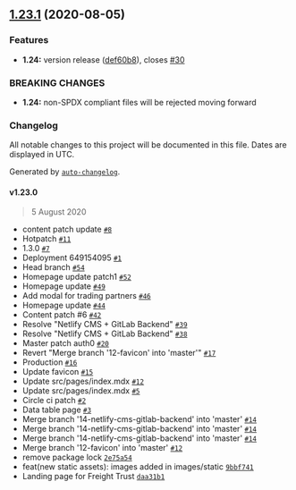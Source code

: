 ## [1.23.1](https://github.com/freight-trust/webapp/compare/v1.23.0...v1.23.1) (2020-08-05)

### Features

* **1.24:** version release ([def60b8](https://github.com/freight-trust/webapp/commit/def60b832cc6d2d9175406215367a89e799360d6)), closes [#30](https://github.com/freight-trust/webapp/issues/30)

### BREAKING CHANGES

* **1.24:** non-SPDX compliant files will be rejected moving forward

### Changelog

All notable changes to this project will be documented in this file. Dates are displayed in UTC.

Generated by [`auto-changelog`](https://github.com/CookPete/auto-changelog).

#### v1.23.0

> 5 August 2020

- content patch update [`#8`](https://github.com/freight-trust/webapp/pull/8)
- Hotpatch [`#11`](https://github.com/freight-trust/webapp/pull/11)
- 1.3.0 [`#7`](https://github.com/freight-trust/webapp/pull/7)
- Deployment 649154095 [`#1`](https://github.com/freight-trust/webapp/pull/1)
- Head branch [`#54`](https://github.com/freight-trust/webapp/pull/54)
- Homepage update patch1 [`#52`](https://github.com/freight-trust/webapp/pull/52)
- Homepage update [`#49`](https://github.com/freight-trust/webapp/pull/49)
- Add modal for trading partners [`#46`](https://github.com/freight-trust/webapp/pull/46)
- Homepage update [`#44`](https://github.com/freight-trust/webapp/pull/44)
- Content patch #6 [`#42`](https://github.com/freight-trust/webapp/pull/42)
- Resolve "Netlify CMS + GitLab Backend" [`#39`](https://github.com/freight-trust/webapp/pull/39)
- Resolve "Netlify CMS + GitLab Backend" [`#38`](https://github.com/freight-trust/webapp/pull/38)
- Master patch auth0 [`#20`](https://github.com/freight-trust/webapp/pull/20)
- Revert "Merge branch '12-favicon' into 'master'" [`#17`](https://github.com/freight-trust/webapp/pull/17)
- Production [`#16`](https://github.com/freight-trust/webapp/pull/16)
- Update favicon [`#15`](https://github.com/freight-trust/webapp/pull/15)
- Update src/pages/index.mdx [`#12`](https://github.com/freight-trust/webapp/pull/12)
- Update src/pages/index.mdx [`#5`](https://github.com/freight-trust/webapp/pull/5)
- Circle ci patch [`#2`](https://github.com/freight-trust/webapp/pull/2)
- Data table page [`#3`](https://github.com/freight-trust/webapp/pull/3)
- Merge branch '14-netlify-cms-gitlab-backend' into 'master' [`#14`](https://github.com/freight-trust/webapp/issues/14)
- Merge branch '14-netlify-cms-gitlab-backend' into 'master' [`#14`](https://github.com/freight-trust/webapp/issues/14)
- Merge branch '14-netlify-cms-gitlab-backend' into 'master' [`#14`](https://github.com/freight-trust/webapp/issues/14)
- Merge branch '12-favicon' into 'master' [`#12`](https://github.com/freight-trust/webapp/issues/12)
- remove package lock [`2e75a54`](https://github.com/freight-trust/webapp/commit/2e75a54abb84cd65937fe47baad9f7cc90d5ce81)
- feat(new static assets): images added in images/static [`9bbf741`](https://github.com/freight-trust/webapp/commit/9bbf741ae8da8294d25792fe40299a1c68853386)
- Landing page for Freight Trust [`daa31b1`](https://github.com/freight-trust/webapp/commit/daa31b10f9be3a3640476787571b3e9839ea7d90)
